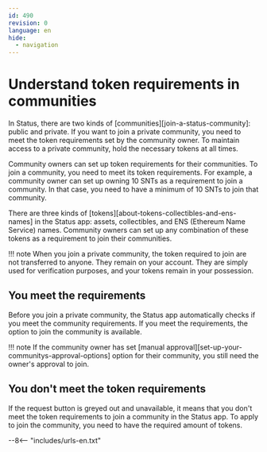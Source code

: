 ```yaml
---
id: 490
revision: 0
language: en
hide:
  - navigation
---
```


# Understand token requirements in communities

<!--
image
-->

In Status, there are two kinds of [communities][join-a-status-community]: public and private. If you want to join a private community, you need to meet the token requirements set by the community owner. To maintain access to a private community, hold the necessary tokens at all times.

Community owners can set up token requirements for their communities. To join a community, you need to meet its token requirements. For example, a community owner can set up owning 10 SNTs as a requirement to join a community. In that case, you need to have a minimum of 10 SNTs to join that community.

There are three kinds of [tokens][about-tokens-collectibles-and-ens-names] in the Status app: assets, collectibles, and ENS (Ethereum Name Service) names. Community owners can set up any combination of these tokens as a requirement to join their communities.

!!! note
    When you join a private community, the token required to join are not transferred to anyone. They remain on your account. They are simply used for verification purposes, and your tokens remain in your possession.

## You meet the requirements

Before you join a private community, the Status app automatically checks if you meet the community requirements. If you meet the requirements, the option to join the community is available.

!!! note
    If the community owner has set [manual approval][set-up-your-communitys-approval-options] option for their community, you still need the owner's approval to join.

## You don't meet the token requirements

If the request button is greyed out and unavailable, it means that you don't meet the token requirements to join a community in the Status app. To apply to join the community, you need to have the required amount of tokens.

--8<-- "includes/urls-en.txt"
